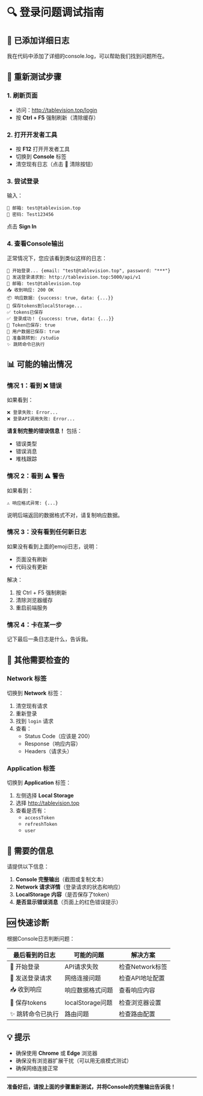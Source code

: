 # 🔍 登录问题调试指南

## 📝 已添加详细日志

我在代码中添加了详细的console.log，可以帮助我们找到问题所在。

## 🧪 重新测试步骤

### 1. 刷新页面
- 访问：http://tablevision.top/login
- 按 **Ctrl + F5** 强制刷新（清除缓存）

### 2. 打开开发者工具
- 按 **F12** 打开开发者工具
- 切换到 **Console** 标签
- 清空现有日志（点击 🚫 清除按钮）

### 3. 尝试登录
输入：
```
📧 邮箱: test@tablevision.top
🔑 密码: Test123456
```
点击 **Sign In**

### 4. 查看Console输出

正常情况下，您应该看到类似这样的日志：

```
🔐 开始登录... {email: "test@tablevision.top", password: "***"}
📡 发送登录请求到: http://tablevision.top:5000/api/v1
📧 邮箱: test@tablevision.top
📥 收到响应: 200 OK
📦 响应数据: {success: true, data: {...}}
💾 保存tokens到localStorage...
✅ tokens已保存
✅ 登录成功！ {success: true, data: {...}}
💾 Token已保存: true
👤 用户数据已保存: true
🚀 准备跳转到: /studio
✨ 跳转命令已执行
```

## 📊 可能的输出情况

### 情况 1：看到 ❌ 错误
如果看到：
```
❌ 登录失败: Error...
❌ 登录API调用失败: Error...
```

**请复制完整的错误信息！** 包括：
- 错误类型
- 错误消息
- 堆栈跟踪

### 情况 2：看到 ⚠️ 警告
如果看到：
```
⚠️ 响应格式异常: {...}
```

说明后端返回的数据格式不对，请复制响应数据。

### 情况 3：没有看到任何新日志
如果没有看到上面的emoji日志，说明：
- 页面没有刷新
- 代码没有更新

解决：
1. 按 Ctrl + F5 强制刷新
2. 清除浏览器缓存
3. 重启前端服务

### 情况 4：卡在某一步
记下最后一条日志是什么，告诉我。

## 🔎 其他需要检查的

### Network 标签
切换到 **Network** 标签：
1. 清空现有请求
2. 重新登录
3. 找到 `login` 请求
4. 查看：
   - Status Code（应该是 200）
   - Response（响应内容）
   - Headers（请求头）

### Application 标签
切换到 **Application** 标签：
1. 左侧选择 **Local Storage**
2. 选择 http://tablevision.top
3. 查看是否有：
   - `accessToken`
   - `refreshToken`
   - `user`

## 📸 需要的信息

请提供以下信息：

1. **Console 完整输出**（截图或复制文本）
2. **Network 请求详情**（登录请求的状态和响应）
3. **LocalStorage 内容**（是否保存了token）
4. **是否显示错误消息**（页面上的红色错误提示）

## 🆘 快速诊断

根据Console日志判断问题：

| 最后看到的日志 | 可能的问题 | 解决方案 |
|---------------|-----------|---------|
| 🔐 开始登录 | API请求失败 | 检查Network标签 |
| 📡 发送登录请求 | 网络连接问题 | 检查API地址配置 |
| 📥 收到响应 | 响应数据格式问题 | 查看响应内容 |
| 💾 保存tokens | localStorage问题 | 检查浏览器设置 |
| ✨ 跳转命令已执行 | 路由问题 | 检查路由配置 |

## 💡 提示

- 确保使用 **Chrome** 或 **Edge** 浏览器
- 确保没有浏览器扩展干扰（可以用无痕模式测试）
- 确保网络连接正常

---

**准备好后，请按上面的步骤重新测试，并将Console的完整输出告诉我！**

